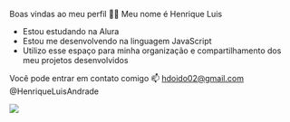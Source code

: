 Boas vindas ao meu perfil 💙💙
Meu nome é Henrique Luis

- Estou estudando na Alura
- Estou me desenvolvendo na linguagem JavaScript
- Utilizo esse espaço para minha organização e compartilhamento dos meu projetos desenvolvidos

Você pode entrar em contato comigo 📫
hdoido02@gmail.com
@HenriqueLuisAndrade

![](https://media1.tenor.com/m/MmahhnpUmtkAAAAd/carlinhos-dalva.gif)
